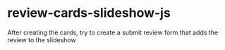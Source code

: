 # review-cards-slideshow-js

After creating the cards, try to create a submit review form that adds the review to the slideshow